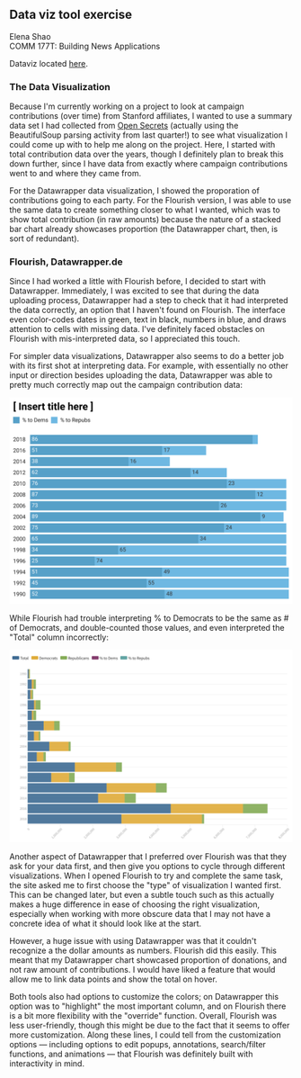 ## Data viz tool exercise
Elena Shao  
COMM 177T: Building News Applications

Dataviz located [here](http://elenaling.com/executions/).

### The Data Visualization

Because I'm currently working on a project to look at campaign contributions (over time) from Stanford affiliates, I wanted to use a summary data set I had collected from [Open Secrets](https://www.opensecrets.org/orgs/toprecips.php?id=D000000750&cycle=2018) (actually using the BeautifulSoup parsing activity from last quarter!) to see what visualization I could come up with to help me along on the project. Here, I started with total contribution data over the years, though I definitely plan to break this down further, since I have data from exactly where campaign contributions went to and where they came from.

For the Datawrapper data visualization, I showed the proporation of contributions going to each party. For the Flourish version, I was able to use the same data to create something closer to what I wanted, which was to show total contribution (in raw amounts) because the nature of a stacked bar chart already showcases proportion (the Datawrapper chart, then, is sort of redundant).

### Flourish, Datawrapper.de

Since I had worked a little with Flourish before, I decided to start with Datawrapper. Immediately, I was excited to see that during the data uploading process, Datawrapper had a step to check that it had interpreted the data correctly, an option that I haven't found on Flourish. The interface even color-codes dates in green, text in black, numbers in blue, and draws attention to cells with missing data. I've definitely faced obstacles on Flourish with mis-interpreted data, so I appreciated this touch. 

For simpler data visualizations, Datawrapper also seems to do a better job with its first shot at interpreting data. For example, with essentially no other input or direction besides uploading the data, Datawrapper was able to pretty much correctly map out the campaign contribution data:

![dataviz2](https://github.com/eshao98/Comm177T-2019/blob/master/_site/executions/dataviz2.png)

While Flourish had trouble interpreting % to Democrats to be the same as # of Democrats, and double-counted those values, and even interpreted the "Total" column incorrectly:

![dataviz1](https://github.com/eshao98/Comm177T-2019/blob/master/_site/executions/dataviz1.png)

Another aspect of Datawrapper that I preferred over Flourish was that they ask for your data first, and then give you options to cycle through different visualizations. When I opened Flourish to try and complete the same task, the site asked me to first choose the "type" of visualization I wanted first. This can be changed later, but even a subtle touch such as this actually makes a huge difference in ease of choosing the right visualization, especially when working with more obscure data that I may not have a concrete idea of what it should look like at the start. 

However, a huge issue with using Datawrapper was that it couldn't recognize a the dollar amounts as numbers. Flourish did this easily. This meant that my Datawrapper chart showcased proportion of donations, and not raw amount of contributions. I would have liked a feature that would allow me to link data points and show the total on hover. 

Both tools also had options to customize the colors; on Datawrapper this option was to "highlight" the most important column, and on Flourish there is a bit more flexibility with the "override" function. Overall, Flourish was less user-friendly, though this might be due to the fact that it seems to offer more customization. Along these lines, I could tell from the customization options &mdash; including options to edit popups, annotations, search/filter functions, and animations &mdash; that Flourish was definitely built with interactivity in mind. 
